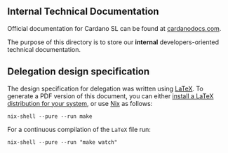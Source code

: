 ## Internal Technical Documentation

Official documentation for Cardano SL can be found at [cardanodocs.com](https://cardanodocs.com/).

The purpose of this directory is to store our **internal** developers-oriented technical documentation.

## Delegation design specification

The design specification for delegation was written using
[LaTeX](https://en.wikipedia.org/wiki/LaTeX). To generate a PDF version of this
document, you can either [install a LaTeX distribution for your
system](https://www.latex-project.org/get/), or use
[Nix](https://nixos.org/nix/) as follows:

```shell
nix-shell --pure --run make
```

For a continuous compilation of the `LaTeX` file run:

```shell
nix-shell --pure --run "make watch" 
```

